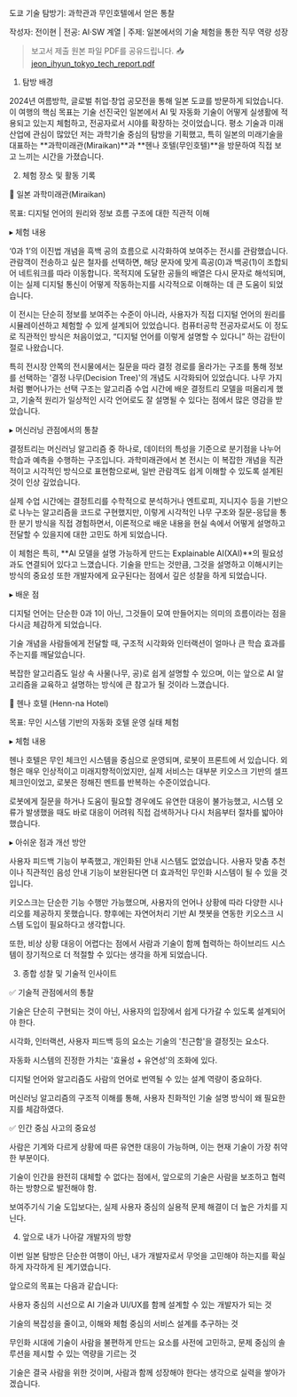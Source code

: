 도쿄 기술 탐방기: 과학관과 무인호텔에서 얻은 통찰

작성자: 전이현 | 전공: AI·SW 계열 | 주제: 일본에서의 기술 체험을 통한 직무 역량 성장

> 보고서 제출 원본 파일  PDF를 공유드립니다.
📥 [jeon_ihyun_tokyo_tech_report.pdf](./report/jeon_ihyun_tokyo_tech_report.pdf)

1. 탐방 배경

2024년 여름방학, 글로벌 취업·창업 공모전을 통해 일본 도쿄를 방문하게 되었습니다. 이 여행의 핵심 목표는 기술 선진국인 일본에서 AI 및 자동화 기술이 어떻게 실생활에 적용되고 있는지 체험하고, 전공자로서 시야를 확장하는 것이었습니다. 평소 기술과 미래 산업에 관심이 많았던 저는 과학기술 중심의 탐방을 기획했고, 특히 일본의 미래기술을 대표하는 **과학미래관(Miraikan)**과 **헨나 호텔(무인호텔)**을 방문하여 직접 보고 느끼는 시간을 가졌습니다.

2. 체험 장소 및 활동 기록

📍 일본 과학미래관(Miraikan)

목표: 디지털 언어의 원리와 정보 흐름 구조에 대한 직관적 이해

▸ 체험 내용

‘0과 1’의 이진법 개념을 흑백 공의 흐름으로 시각화하여 보여주는 전시를 관람했습니다. 관람객이 전송하고 싶은 철자를 선택하면, 해당 문자에 맞게 흑공(0)과 백공(1)이 조합되어 네트워크를 따라 이동합니다. 목적지에 도달한 공들의 배열은 다시 문자로 해석되며, 이는 실제 디지털 통신이 어떻게 작동하는지를 시각적으로 이해하는 데 큰 도움이 되었습니다.

이 전시는 단순히 정보를 보여주는 수준이 아니라, 사용자가 직접 디지털 언어의 원리를 시뮬레이션하고 체험할 수 있게 설계되어 있었습니다. 컴퓨터공학 전공자로서도 이 정도로 직관적인 방식은 처음이었고, “디지털 언어를 이렇게 설명할 수 있다니” 하는 감탄이 절로 나왔습니다.

특히 전시장 안쪽의 전시물에서는 질문을 따라 결정 경로를 올라가는 구조를 통해 정보를 선택하는 '결정 나무(Decision Tree)'의 개념도 시각화되어 있었습니다. 나무 가지처럼 뻗어나가는 선택 구조는 알고리즘 수업 시간에 배운 결정트리 모델을 떠올리게 했고, 기술적 원리가 일상적인 시각 언어로도 잘 설명될 수 있다는 점에서 많은 영감을 받았습니다.

▸ 머신러닝 관점에서의 통찰

결정트리는 머신러닝 알고리즘 중 하나로, 데이터의 특성을 기준으로 분기점을 나누어 학습과 예측을 수행하는 구조입니다. 과학미래관에서 본 전시는 이 복잡한 개념을 직관적이고 시각적인 방식으로 표현함으로써, 일반 관람객도 쉽게 이해할 수 있도록 설계된 것이 인상 깊었습니다.

실제 수업 시간에는 결정트리를 수학적으로 분석하거나 엔트로피, 지니지수 등을 기반으로 나누는 알고리즘을 코드로 구현했지만, 이렇게 시각적인 나무 구조와 질문-응답을 통한 분기 방식을 직접 경험하면서, 이론적으로 배운 내용을 현실 속에서 어떻게 설명하고 전달할 수 있을지에 대한 고민도 하게 되었습니다.

이 체험은 특히, **AI 모델을 설명 가능하게 만드는 Explainable AI(XAI)**의 필요성과도 연결되어 있다고 느꼈습니다. 기술을 만드는 것만큼, 그것을 설명하고 이해시키는 방식의 중요성 또한 개발자에게 요구된다는 점에서 깊은 성찰을 하게 되었습니다.

▸ 배운 점

디지털 언어는 단순한 0과 1이 아닌, 그것들이 모여 만들어지는 의미의 흐름이라는 점을 다시금 체감하게 되었습니다.

기술 개념을 사람들에게 전달할 때, 구조적 시각화와 인터랙션이 얼마나 큰 학습 효과를 주는지를 깨달았습니다.

복잡한 알고리즘도 일상 속 사물(나무, 공)로 쉽게 설명할 수 있으며, 이는 앞으로 AI 알고리즘을 교육하고 설명하는 방식에 큰 참고가 될 것이라 느꼈습니다.

📍 헨나 호텔 (Henn-na Hotel)

목표: 무인 시스템 기반의 자동화 호텔 운영 실태 체험

▸ 체험 내용

헨나 호텔은 무인 체크인 시스템을 중심으로 운영되며, 로봇이 프론트에 서 있습니다. 외형은 매우 인상적이고 미래지향적이었지만, 실제 서비스는 대부분 키오스크 기반의 셀프 체크인이었고, 로봇은 정해진 멘트를 반복하는 수준이었습니다.

로봇에게 질문을 하거나 도움이 필요할 경우에도 유연한 대응이 불가능했고, 시스템 오류가 발생했을 때도 바로 대응이 어려워 직접 검색하거나 다시 처음부터 절차를 밟아야 했습니다.

▸ 아쉬운 점과 개선 방안

사용자 피드백 기능이 부족했고, 개인화된 안내 시스템도 없었습니다. 사용자 맞춤 추천이나 직관적인 음성 안내 기능이 보완된다면 더 효과적인 무인화 시스템이 될 수 있을 것입니다.

키오스크는 단순한 기능 수행만 가능했으며, 사용자의 언어나 상황에 따라 다양한 시나리오를 제공하지 못했습니다. 향후에는 자연어처리 기반 AI 챗봇을 연동한 키오스크 시스템 도입이 필요하다고 생각합니다.

또한, 비상 상황 대응이 어렵다는 점에서 사람과 기술이 함께 협력하는 하이브리드 시스템이 장기적으로 더 적절할 수 있다는 생각을 하게 되었습니다.

3. 종합 성찰 및 기술적 인사이트

✅ 기술적 관점에서의 통찰

기술은 단순히 구현되는 것이 아닌, 사용자의 입장에서 쉽게 다가갈 수 있도록 설계되어야 한다.

시각화, 인터랙션, 사용자 피드백 등의 요소는 기술의 '친근함'을 결정짓는 요소다.

자동화 시스템의 진정한 가치는 '효율성 + 유연성'의 조화에 있다.

디지털 언어와 알고리즘도 사람의 언어로 번역될 수 있는 설계 역량이 중요하다.

머신러닝 알고리즘의 구조적 이해를 통해, 사용자 친화적인 기술 설명 방식이 왜 필요한지를 체감하였다.

✅ 인간 중심 사고의 중요성

사람은 기계와 다르게 상황에 따른 유연한 대응이 가능하며, 이는 현재 기술이 가장 취약한 부분이다.

기술이 인간을 완전히 대체할 수 없다는 점에서, 앞으로의 기술은 사람을 보조하고 협력하는 방향으로 발전해야 함.

보여주기식 기술 도입보다는, 실제 사용자 중심의 실용적 문제 해결이 더 높은 가치를 지닌다.

4. 앞으로 내가 나아갈 개발자의 방향

이번 일본 탐방은 단순한 여행이 아닌, 내가 개발자로서 무엇을 고민해야 하는지를 확실하게 자각하게 된 계기였습니다.

앞으로의 목표는 다음과 같습니다:

사용자 중심의 시선으로 AI 기술과 UI/UX를 함께 설계할 수 있는 개발자가 되는 것

기술의 복잡성을 줄이고, 이해와 체험 중심의 서비스 설계를 추구하는 것

무인화 시대에 기술이 사람을 불편하게 만드는 요소를 사전에 고민하고, 문제 중심의 솔루션을 제시할 수 있는 역량을 기르는 것

기술은 결국 사람을 위한 것이며, 사람과 함께 성장해야 한다는 생각으로 실력을 쌓아가겠습니다.

